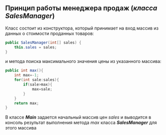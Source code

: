 ## Принцип работы менеджера продаж (***класса SalesManager***)

Класс состоит из конструктора, который принимает на вход массив из данных о стоимости проданных товаров:

```java
public SalesManager(int[] sales) {
    this.sales = sales;
}
```


и метода поиска максимального значения цены из указанного массива:

```java
public int max(){
    int max=-1;
    for(int sale:sales){
        if(sale>max){
            max=sale;
        }
    }
    return max;
}
```

В классе ***Main*** задается начальный массив
цен *sales* и выводится в консоль результат
выполнения метода *max*
класса ***SalesManager*** для этого массива
